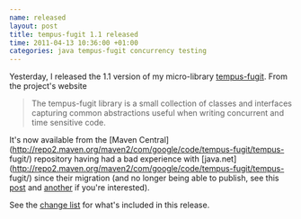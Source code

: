 ```yaml
---
name: released
layout: post
title: tempus-fugit 1.1 released
time: 2011-04-13 10:36:00 +01:00
categories: java tempus-fugit concurrency testing
---
```


Yesterday, I released the 1.1 version of my micro-library [tempus-fugit](http://code.google.com/p/tempus-fugit/). From the project's website

> The tempus-fugit library is a small collection of classes and interfaces capturing common abstractions useful when writing concurrent and time sensitive code.

It's now available from the [Maven Central](http://repo2.maven.org/maven2/com/google/code/tempus-fugit/tempus- fugit/)
repository having had a bad experience with [java.net](http://repo2.maven.org/maven2/com/google/code/tempus-fugit/tempus- fugit/)
since their migration (and no longer being able to publish, see this [post](http://java.net/projects/maven-repository/lists/users/archive/2011-03/message/0)
and [another](http://java.net/projects/wagon/lists/users/archive/2011-02/message/0) if you're interested).

  
See the [change list](http://tempus-fugit.googlecode.com/svn/site/documentation/changes.html) for what's included in this release.
